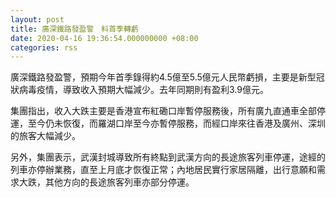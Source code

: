 ```yaml
---
layout: post
title: 廣深鐵路發盈警　料首季轉虧
date: 2020-04-16 19:36:54.000000000 +08:00
categories: rss
---
```


廣深鐵路發盈警，預期今年首季錄得約4.5億至5.5億元人民幣虧損，主要是新型冠狀病毒疫情，導致收入預期大幅減少。去年同期則有盈利3.9億元。

集團指出，收入大跌主要是香港宣布紅磡口岸暫停服務後，所有廣九直通車全部停運，至今仍未恢復，而羅湖口岸至今亦暫停服務，而經口岸來往香港及廣州、深圳的旅客大幅減少。

另外，集團表示，武漢封城導致所有終點到武漢方向的長途旅客列車停運，途經的列車亦停辦業務，直至上月底才恢復正常；內地居民實行家居隔離，出行意願和需求大跌，其他方向的長途旅客列車亦部分停運。
